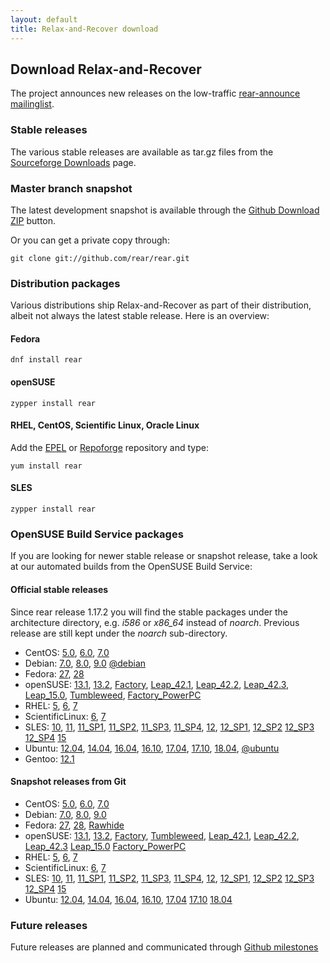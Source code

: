 ```yaml
---
layout: default
title: Relax-and-Recover download
---
```


## Download Relax-and-Recover
The project announces new releases on the low-traffic [rear-announce mailinglist](http://lists.relax-and-recover.org/mailman/listinfo/rear-announce).


### Stable releases
The various stable releases are available as tar.gz files from the
[Sourceforge Downloads](https://sourceforge.net/projects/rear/files/rear/) page.


### Master branch snapshot
The latest development snapshot is available through the
[Github Download ZIP](https://github.com/rear/rear/archive/master.zip) button.

Or you can get a private copy through:

    git clone git://github.com/rear/rear.git


### Distribution packages
Various distributions ship Relax-and-Recover as part of their distribution,
albeit not always the latest stable release. Here is an overview:

#### Fedora

    dnf install rear

#### openSUSE

    zypper install rear

#### RHEL, CentOS, Scientific Linux, Oracle Linux
Add the [EPEL](http://apps.fedoraproject.org/packages/rear) or
[Repoforge](http://pkgs.repoforge.org/rear/) repository and type:

    yum install rear

#### SLES

    zypper install rear


### OpenSUSE Build Service packages
If you are looking for newer stable release or snapshot release, take a look at
our automated builds from the OpenSUSE Build Service:

#### Official stable releases
Since rear release 1.17.2 you will find the stable packages under the architecture directory, e.g. *i586* or *x86_64* instead of *noarch*. Previous release are still kept under the *noarch* sub-directory.

 * CentOS:
    [5.0](http://download.opensuse.org/repositories/Archiving:/Backup:/Rear/CentOS_CentOS-5/),
    [6.0](http://download.opensuse.org/repositories/Archiving:/Backup:/Rear/CentOS_CentOS-6/),
    [7.0](http://download.opensuse.org/repositories/Archiving:/Backup:/Rear/CentOS_7/)
 * Debian:
    [7.0](http://download.opensuse.org/repositories/Archiving:/Backup:/Rear/Debian_7.0/),
    [8.0](http://download.opensuse.org/repositories/Archiving:/Backup:/Rear/Debian_8.0/),
    [9.0](http://download.opensuse.org/repositories/Archiving:/Backup:/Rear/Debian_9.0/)
    [@debian](https://tracker.debian.org/pkg/rear)
 * Fedora:
    [27](http://download.opensuse.org/repositories/Archiving:/Backup:/Rear/Fedora_27/),
    [28](http://download.opensuse.org/repositories/Archiving:/Backup:/Rear/Fedora_28/)
 * openSUSE:
    [13.1](http://download.opensuse.org/repositories/Archiving:/Backup:/Rear/openSUSE_13.1/),
    [13.2](http://download.opensuse.org/repositories/Archiving:/Backup:/Rear/openSUSE_13.2/),
    [Factory](http://download.opensuse.org/repositories/Archiving:/Backup:/Rear/openSUSE_Factory/),
    [Leap_42.1](http://download.opensuse.org/repositories/Archiving:/Backup:/Rear/openSUSE_Leap_42.1/),
    [Leap_42.2](http://download.opensuse.org/repositories/Archiving:/Backup:/Rear/openSUSE_Leap_42.2/),
    [Leap_42.3](http://download.opensuse.org/repositories/Archiving:/Backup:/Rear/openSUSE_Leap_42.3/),
    [Leap_15.0](http://download.opensuse.org/repositories/Archiving:/Backup:/Rear/openSUSE_Leap_15.0/),
    [Tumbleweed](http://download.opensuse.org/repositories/Archiving:/Backup:/Rear/openSUSE_Tumbleweed/),
    [Factory_PowerPC](http://download.opensuse.org/repositories/Archiving:/Backup:/Rear:/Snapshot/openSUSE_Factory_PowerPC/)
 * RHEL:
    [5](http://download.opensuse.org/repositories/Archiving:/Backup:/Rear/RedHat_RHEL-5/),
    [6](http://download.opensuse.org/repositories/Archiving:/Backup:/Rear/RedHat_RHEL-6/),
    [7](http://download.opensuse.org/repositories/Archiving:/Backup:/Rear/RHEL_7/)
 * ScientificLinux:
    [6](http://download.opensuse.org/repositories/Archiving:/Backup:/Rear/ScientificLinux_6/),
    [7](http://download.opensuse.org/repositories/Archiving:/Backup:/Rear/ScientificLinux_7/)
 * SLES:
    [10](http://download.opensuse.org/repositories/Archiving:/Backup:/Rear/SLE_10_SDK/),
    [11](http://download.opensuse.org/repositories/Archiving:/Backup:/Rear/SLE_11/),
    [11_SP1](http://download.opensuse.org/repositories/Archiving:/Backup:/Rear/SLE_11_SP1/),
    [11_SP2](http://download.opensuse.org/repositories/Archiving:/Backup:/Rear/SLE_11_SP2/),
    [11_SP3](http://download.opensuse.org/repositories/Archiving:/Backup:/Rear/SLE_11_SP3/),
    [11_SP4](http://download.opensuse.org/repositories/Archiving:/Backup:/Rear/SLE_11_SP4/),
    [12](http://download.opensuse.org/repositories/Archiving:/Backup:/Rear/SLE_12/),
    [12_SP1](http://download.opensuse.org/repositories/Archiving:/Backup:/Rear/SLE_12_SP1/),
    [12_SP2](http://download.opensuse.org/repositories/Archiving:/Backup:/Rear/SLE_12_SP2/)
    [12_SP3](http://download.opensuse.org/repositories/Archiving:/Backup:/Rear/SLE_12_SP3/)
    [12_SP4](http://download.opensuse.org/repositories/Archiving:/Backup:/Rear/SLE_12_SP4/)
    [15](http://download.opensuse.org/repositories/Archiving:/Backup:/Rear/SLE_5/)
 * Ubuntu:
    [12.04](http://download.opensuse.org/repositories/Archiving:/Backup:/Rear/xUbuntu_12.04/),
    [14.04](http://download.opensuse.org/repositories/Archiving:/Backup:/Rear/xUbuntu_14.04/),
    [16.04](http://download.opensuse.org/repositories/Archiving:/Backup:/Rear/xUbuntu_16.04/),
    [16.10](http://download.opensuse.org/repositories/Archiving:/Backup:/Rear/xUbuntu_16.10/),
    [17.04](http://download.opensuse.org/repositories/Archiving:/Backup:/Rear/xUbuntu_17.04/),
    [17.10](http://download.opensuse.org/repositories/Archiving:/Backup:/Rear/xUbuntu_17.10/),
    [18.04](http://download.opensuse.org/repositories/Archiving:/Backup:/Rear/xUbuntu_18.04/),
    [@ubuntu](https://launchpad.net/ubuntu/+source/rear)
 * Gentoo:
    [12.1](https://packages.gentoo.org/package/app-backup/rear)

#### Snapshot releases from Git

 * CentOS:
    [5.0](http://download.opensuse.org/repositories/Archiving:/Backup:/Rear:/Snapshot/CentOS_CentOS-5/),
    [6.0](http://download.opensuse.org/repositories/Archiving:/Backup:/Rear:/Snapshot/CentOS_CentOS-6/),
    [7.0](http://download.opensuse.org/repositories/Archiving:/Backup:/Rear:/Snapshot/CentOS_7/)
 * Debian:
    [7.0](http://download.opensuse.org/repositories/Archiving:/Backup:/Rear:/Snapshot/Debian_7.0/amd64/),
    [8.0](http://download.opensuse.org/repositories/Archiving:/Backup:/Rear:/Snapshot/Debian_8.0/amd64/),
    [9.0](http://download.opensuse.org/repositories/Archiving:/Backup:/Rear:/Snapshot/Debian_9.0/amd64/)
 * Fedora:
    [27](http://download.opensuse.org/repositories/Archiving:/Backup:/Rear:/Snapshot/Fedora_27/),
    [28](http://download.opensuse.org/repositories/Archiving:/Backup:/Rear:/Snapshot/Fedora_28/),
    [Rawhide](http://download.opensuse.org/repositories/Archiving:/Backup:/Rear:/Snapshot/Fedora_Rawhide/)
 * openSUSE:
    [13.1](http://download.opensuse.org/repositories/Archiving:/Backup:/Rear:/Snapshot/openSUSE_13.1/),
    [13.2](http://download.opensuse.org/repositories/Archiving:/Backup:/Rear:/Snapshot/openSUSE_13.2/),
    [Factory](http://download.opensuse.org/repositories/Archiving:/Backup:/Rear:/Snapshot/openSUSE_Factory/),
    [Tumbleweed](http://download.opensuse.org/repositories/Archiving:/Backup:/Rear:/Snapshot/openSUSE_Tumbleweed/),
    [Leap_42.1](http://download.opensuse.org/repositories/Archiving:/Backup:/Rear:/Snapshot/openSUSE_Leap_42.1/),
    [Leap_42.2](http://download.opensuse.org/repositories/Archiving:/Backup:/Rear:/Snapshot/openSUSE_Leap_42.2/),
    [Leap_42.3](http://download.opensuse.org/repositories/Archiving:/Backup:/Rear:/Snapshot/openSUSE_Leap_42.3/)
    [Leap_15.0](http://download.opensuse.org/repositories/Archiving:/Backup:/Rear:/Snapshot/openSUSE_Leap_15.0/)
    [Factory_PowerPC](http://download.opensuse.org/repositories/Archiving:/Backup:/Rear:/Snapshot/openSUSE_Factory_PowerPC/)
 * RHEL:
    [5](http://download.opensuse.org/repositories/Archiving:/Backup:/Rear:/Snapshot/RedHat_RHEL-5/),
    [6](http://download.opensuse.org/repositories/Archiving:/Backup:/Rear:/Snapshot/RedHat_RHEL-6/),
    [7](http://download.opensuse.org/repositories/Archiving:/Backup:/Rear:/Snapshot/RHEL_7/)
 * ScientificLinux:
    [6](http://download.opensuse.org/repositories/Archiving:/Backup:/Rear:/Snapshot/ScientificLinux_6/),
    [7](http://download.opensuse.org/repositories/Archiving:/Backup:/Rear:/Snapshot/ScientificLinux_7/)
 * SLES:
    [10](http://download.opensuse.org/repositories/Archiving:/Backup:/Rear:/Snapshot/SLE_10_SDK/),
    [11](http://download.opensuse.org/repositories/Archiving:/Backup:/Rear:/Snapshot/SLE_11/),
    [11_SP1](http://download.opensuse.org/repositories/Archiving:/Backup:/Rear:/Snapshot/SLE_11_SP1/),
    [11_SP2](http://download.opensuse.org/repositories/Archiving:/Backup:/Rear:/Snapshot/SLE_11_SP2/),
    [11_SP3](http://download.opensuse.org/repositories/Archiving:/Backup:/Rear:/Snapshot/SLE_11_SP3/),
    [11_SP4](http://download.opensuse.org/repositories/Archiving:/Backup:/Rear:/Snapshot/SLE_11_SP4/),
    [12](http://download.opensuse.org/repositories/Archiving:/Backup:/Rear:/Snapshot/SLE_12/),
    [12_SP1](http://download.opensuse.org/repositories/Archiving:/Backup:/Rear:/Snapshot/SLE_12_SP1/),
    [12_SP2](http://download.opensuse.org/repositories/Archiving:/Backup:/Rear:/Snapshot/SLE_12_SP2/)
    [12_SP3](http://download.opensuse.org/repositories/Archiving:/Backup:/Rear:/Snapshot/SLE_12_SP3/)
    [12_SP4](http://download.opensuse.org/repositories/Archiving:/Backup:/Rear:/Snapshot/SLE_12_SP4/)
    [15](http://download.opensuse.org/repositories/Archiving:/Backup:/Rear:/Snapshot/SLE_15/)
 * Ubuntu:
    [12.04](http://download.opensuse.org/repositories/Archiving:/Backup:/Rear:/Snapshot/xUbuntu_12.04/amd64/),
    [14.04](http://download.opensuse.org/repositories/Archiving:/Backup:/Rear:/Snapshot/xUbuntu_14.04/amd64/),
    [16.04](http://download.opensuse.org/repositories/Archiving:/Backup:/Rear:/Snapshot/xUbuntu_16.04/amd64/),
    [16.10](http://download.opensuse.org/repositories/Archiving:/Backup:/Rear:/Snapshot/xUbuntu_16.10/amd64/),
    [17.04](http://download.opensuse.org/repositories/Archiving:/Backup:/Rear:/Snapshot/xUbuntu_17.04/amd64/)
    [17.10](http://download.opensuse.org/repositories/Archiving:/Backup:/Rear:/Snapshot/xUbuntu_17.10/amd64/)
    [18.04](http://download.opensuse.org/repositories/Archiving:/Backup:/Rear:/Snapshot/xUbuntu_18.04/amd64/)


### Future releases
Future releases are planned and communicated through [Github milestones](https://github.com/rear/rear/milestones)
